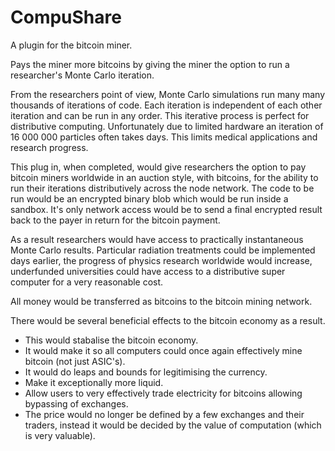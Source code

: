 CompuShare
==============

A plugin for the bitcoin miner.

Pays the miner more bitcoins by giving the miner the option to run a researcher's Monte Carlo iteration.

From the researchers point of view, Monte Carlo simulations run many many thousands of iterations of code. Each iteration is independent of each other iteration and can be run in any order. This iterative process is perfect for distributive computing. Unfortunately due to limited hardware an iteration of 16 000 000 particles often takes days. This limits medical applications and research progress.

This plug in, when completed, would give researchers the option to pay bitcoin miners worldwide in an auction style, with bitcoins, for the ability to run their iterations distributively across the node network. The code to be run would be an encrypted binary blob which would be run inside a sandbox. It's only network access would be to send a final encrypted result back to the payer in return for the bitcoin payment.

As a result researchers would have access to practically instantaneous Monte Carlo results. Particular radiation treatments could be implemented days earlier, the progress of physics research worldwide would increase, underfunded universities could have access to a distributive super computer for a very reasonable cost.

All money would be transferred as bitcoins to the bitcoin mining network.

There would be several beneficial effects to the bitcoin economy as a result. 
* This would stabalise the bitcoin economy. 
* It would make it so all computers could once again effectively mine bitcoin (not just ASIC's). 
* It would do leaps and bounds for legitimising the currency. 
* Make it exceptionally more liquid. 
* Allow users to very effectively trade electricity for bitcoins allowing bypassing of exchanges. 
* The price would no longer be defined by a few exchanges and their traders, instead it would be decided by the value of computation (which is very valuable).

